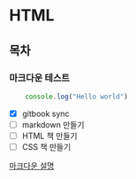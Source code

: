 # HTML

## 목차

### 마크다운 테스트

```javascript
    console.log("Hello world")
```
- [X] gitbook sync
- [ ] markdown 만들기
- [ ] HTML 책 만들기
- [ ] CSS 책 만들기

[마크다운 설명](https://github.com/Blackraven93/book/blob/master/markdown.md)
